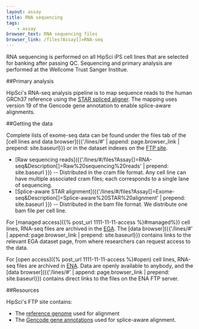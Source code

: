 ```yaml
---
layout: assay
title: RNA sequencing
tags:
    - assay
browser_text: RNA sequencing files
browser_link: /files?Assay[]=RNA-seq
---
```


RNA sequencing is performed on all HipSci iPS cell lines that are selected for banking
after passing QC. Sequencing and primary analysis are performed at the
Wellcome Trust Sanger Institue.

##Primary analysis

HipSci's RNA-seq analysis pipeline is to 
map sequence reads to the human GRCh37 reference using the
[STAR spliced aligner](https://github.com/alexdobin/STAR). The mapping uses
version 19 of the Gencode gene annotation to enable splice-aware alignments.


##Getting the data

Complete lists of exome-seq data can be found under the files tab of
the [cell lines and data browser]({{'/lines/#' | append: page.browser_link | prepend: site.baseurl}})
or in the dataset indexes on the [FTP site](ftp://ftp.hipsci.ebi.ac.uk/vol1/ftp/archive_datasets/).

* [Raw sequencing reads]({{'/lines/#/files?Assay[]=RNA-seq&Description[]=Raw%20sequencing%20reads' | prepend: site.baseurl }})
-- Distributed in the cram file format. Any cell line
can have multiple associated cram files; each corresponds to a single lane of sequencing.
* [Splice-aware STAR alignment]({{'/lines/#/files?Assay[]=Exome-seq&Description[]=Splice-aware%20STAR%20alignment' | prepend: site.baseurl }})
-- Distributed in the bam file format.  We distribute one bam file per cell line.

For [managed access]({% post_url 1111-11-11-access %}#managed%}) cell lines, RNA-seq
files are archived in the [EGA](https://ega-archive.org/). The
[data browser]({{'/lines/#' | append: page.browser_link | prepend: site.baseurl}}) contains
links to the relevant EGA dataset page, from where researchers can request access to the data.

For [open access]({% post_url 1111-11-11-access %}#open) cell lines, RNA-seq files
are archived in [ENA](http://www.ebi.ac.uk/ena/data/view/ERP007111). Data are openly available
to anybody, and the [data browser]({{'/lines/#' | append: page.browser_link | prepend: site.baseurl}})
contains direct links to the files on the ENA FTP server.


##Resources

HipSci's FTP site contains:

* The [reference genome](ftp://ftp.hipsci.ebi.ac.uk/vol1/ftp/reference/) used for alignment
* The [Gencode gene annotations](ftp://ftp.hipsci.ebi.ac.uk/vol1/ftp/reference/) used for splice-aware
alignment.
